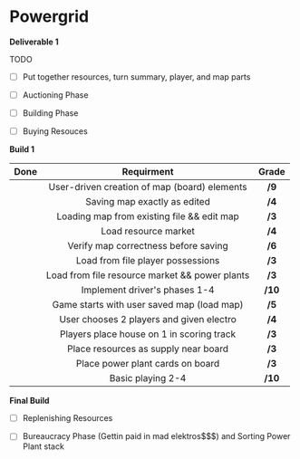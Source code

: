# Powergrid
**Deliverable 1** 

TODO
- [ ] Put together resources, turn summary, player, and map parts
- [ ] Auctioning Phase
- [ ] Building Phase
- [ ] Buying Resouces



**Build 1**

|Done| Requirment | Grade |
|:-:| :-------------: |:-------------:|
| | User-driven creation of map (board) elements | **/9** |
| | Saving map exactly as edited      | **/4** |
| | Loading map from existing file && edit map | **/3** |
| | Load resource market | **/4** |
| | Verify map correctness before saving | **/6** |
| | Load from file player possessions | **/3** |
| | Load from file resource market && power plants | **/3** |
| | Implement driver's phases 1-4 | **/10** |
| | Game starts with user saved map (load map) | **/5** |
| | User chooses 2 players and given electro | **/4** |
| | Players place house on 1 in scoring track  | **/3** |
| | Place resources as supply near board | **/3** |
| | Place power plant cards on board | **/3** |
| | Basic playing 2-4 | **/10** |



**Final Build**
- [ ] Replenishing Resources
- [ ] Bureaucracy Phase (Gettin paid in mad elektros$$$) and Sorting Power Plant stack


